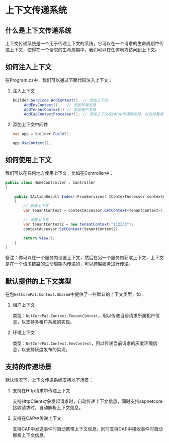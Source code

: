 # 上下文传递系统

## 什么是上下文传递系统

上下文传递系统是一个用于传递上下文的系统，它可以在一个请求的生命周期中传递上下文，使得在一个请求的生命周期中，我们可以在任何地方访问到上下文。

## 如何注入上下文

在Program.cs中，我们可以通过下面代码注入上下文：

1. 注入上下文

    ```csharp
    builder.Services.AddContext()  // 添加上下文
        .AddEnvContext()    // 添加环境支持
        .AddTenantContext() // 添加租户支持
        .AddCapContextProcessor(); // 添加上下文在CAP中传递的支持，以支持集成事件处理器可以正确识别上下文
    ```

2. 添加上下文中间件

    ```csharp
    var app = builder.Build();
    
    app.UseContext();
    ```


## 如何使用上下文

我们可以在任何地方使用上下文，比如在Controller中：

```csharp
public class HomeController : Controller
{
   
    public IActionResult Index([FromServices] IContextAccessor contextAccessor)
    {
        // 获取上下文
        var tenantContext = contextAccessor.GetContext<TenantContext>();

        // 设置上下文
        var tenantContext2 = new tenantContext("112233");
        contextAccessor.SetContext(tenantContext2);

        return View();
    }
}
```

备注：你可以在一个服务内设置上下文，然后在另一个服务内获取上下文，上下文是在一个请求链路的生命周期内传递的，可以跨越服务进行传递。

## 默认提供的上下文类型
在包`NetCorePal.Context.Shared`中提供了一些默认的上下文类型，如：


1. 租户上下文

    类型：`NetCorePal.Context.TenantContext`，用以传递当前请求所属租户信息，以支持多租户系统的实现。


2. 环境上下文

    类型：`NetCorePal.Context.EnvContext`，用以传递当前请求的灰度环境信息，以支持灰度发布的实现。



## 支持的传递场景

默认情况下，上下文传递系统支持以下场景：

1. 支持在Http请求中传递上下文

    支持HttpClient对象发起请求时，自动传递上下文信息，同时支持aspnetcore接收请求时，自动解析上下文信息。

2. 支持在CAP中传递上下文

    支持CAP中发送事件时自动携带上下文信息，同时支持CAP中接收事件时自动解析上下文信息。